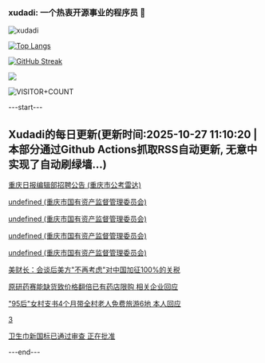 ### xudadi: 一个热衷开源事业的程序员 👋

![xudadi](https://github-readme-stats-git-masterorgs-github-readme-stats-team.vercel.app/api?username=xudadi)

[![Top Langs](https://github-readme-stats.vercel.app/api/top-langs/?username=xudadi)](https://github.com/anuraghazra/github-readme-stats)

[![GitHub Streak](https://streak-stats.demolab.com?user=xudadi&locale=zh_Hans)](https://git.io/streak-stats)

![](https://raw.githubusercontent.com/xudadi/xudadi/main/assets/github-contribution-grid-snake.svg)

![VISITOR+COUNT](https://komarev.com/ghpvc/?username=xudadi&label=VISITOR+COUNT)


---start---

## Xudadi的每日更新(更新时间:2025-10-27 11:10:20 | 本部分通过Github Actions抓取RSS自动更新, 无意中实现了自动刷绿墙...)

[重庆日报编辑部招聘公告 (重庆市公考雷达)](https://www.gongkaoleida.com/article/2663387)

[undefined (重庆市国有资产监督管理委员会)](https://dadilab.github.io/feeds/all.xml)

[undefined (重庆市国有资产监督管理委员会)](https://dadilab.github.io/feeds/all.xml)

[undefined (重庆市国有资产监督管理委员会)](https://dadilab.github.io/feeds/all.xml)

[undefined (重庆市国有资产监督管理委员会)](https://dadilab.github.io/feeds/all.xml)

[美财长：会谈后美方"不再考虑"对中国加征100%的关税](https://m.163.com/news/article/KCRV16G70514R9OJ.html)

[原研药赛能缺货致价格翻倍已有药店限购 相关企业回应](https://m.163.com/news/article/KCQIH21R051492T3.html)

["95后"女村支书4个月带全村老人免费旅游6地 本人回应](https://m.163.com/news/article/KCR33P8L053469LG.html)

[3](https://m.163.com/touch/news/sub/domestic)

[卫生巾新国标已通过审查 正在批准](https://m.163.com/news/article/KCQU19LA0001899O.html)

---end---
